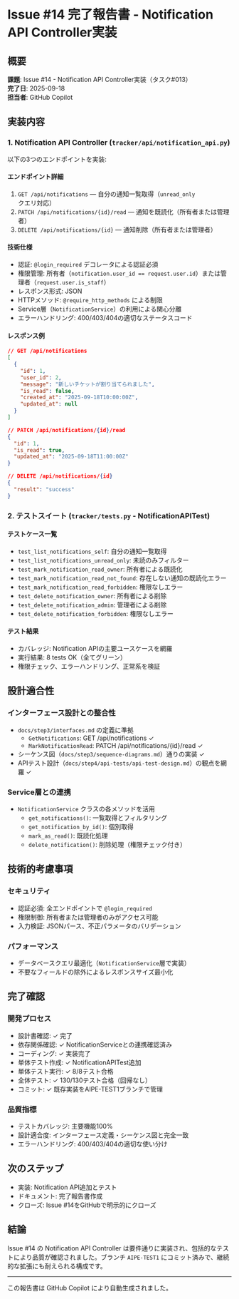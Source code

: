 # Issue #14 完了報告書 - Notification API Controller実装

## 概要

**課題**: Issue #14 - Notification API Controller実装（タスク#013）  
**完了日**: 2025-09-18  
**担当者**: GitHub Copilot  

## 実装内容

### 1. Notification API Controller (`tracker/api/notification_api.py`)

以下の3つのエンドポイントを実装:

#### エンドポイント詳細

1. `GET /api/notifications` — 自分の通知一覧取得（`unread_only`クエリ対応）
2. `PATCH /api/notifications/{id}/read` — 通知を既読化（所有者または管理者）
3. `DELETE /api/notifications/{id}` — 通知削除（所有者または管理者）

#### 技術仕様

- 認証: `@login_required` デコレータによる認証必須
- 権限管理: 所有者（`notification.user_id == request.user.id`）または管理者（`request.user.is_staff`）
- レスポンス形式: JSON
- HTTPメソッド: `@require_http_methods` による制限
- Service層（`NotificationService`）の利用による関心分離
- エラーハンドリング: 400/403/404の適切なステータスコード

#### レスポンス例

```json
// GET /api/notifications
[
  {
    "id": 1,
    "user_id": 2,
    "message": "新しいチケットが割り当てられました",
    "is_read": false,
    "created_at": "2025-09-18T10:00:00Z",
    "updated_at": null
  }
]

// PATCH /api/notifications/{id}/read
{
  "id": 1,
  "is_read": true,
  "updated_at": "2025-09-18T11:00:00Z"
}

// DELETE /api/notifications/{id}
{
  "result": "success"
}
```

### 2. テストスイート (`tracker/tests.py` - NotificationAPITest)

#### テストケース一覧

- `test_list_notifications_self`: 自分の通知一覧取得
- `test_list_notifications_unread_only`: 未読のみフィルター
- `test_mark_notification_read_owner`: 所有者による既読化
- `test_mark_notification_read_not_found`: 存在しない通知の既読化エラー
- `test_mark_notification_read_forbidden`: 権限なしエラー
- `test_delete_notification_owner`: 所有者による削除
- `test_delete_notification_admin`: 管理者による削除
- `test_delete_notification_forbidden`: 権限なしエラー

#### テスト結果

- カバレッジ: Notification APIの主要ユースケースを網羅
- 実行結果: 8 tests OK（全てグリーン）
- 権限チェック、エラーハンドリング、正常系を検証

## 設計適合性

### インターフェース設計との整合性

- `docs/step3/interfaces.md` の定義に準拠
  - `GetNotifications`: GET /api/notifications ✓
  - `MarkNotificationRead`: PATCH /api/notifications/{id}/read ✓
- シーケンス図（`docs/step3/sequence-diagrams.md`）通りの実装 ✓
- APIテスト設計（`docs/step4/api-tests/api-test-design.md`）の観点を網羅 ✓

### Service層との連携

- `NotificationService` クラスの各メソッドを活用
  - `get_notifications()`: 一覧取得とフィルタリング
  - `get_notification_by_id()`: 個別取得
  - `mark_as_read()`: 既読化処理
  - `delete_notification()`: 削除処理（権限チェック付き）

## 技術的考慮事項

### セキュリティ

- 認証必須: 全エンドポイントで `@login_required`
- 権限制御: 所有者または管理者のみがアクセス可能
- 入力検証: JSONパース、不正パラメータのバリデーション

### パフォーマンス

- データベースクエリ最適化（`NotificationService`層で実装）
- 不要なフィールドの除外によるレスポンスサイズ最小化

## 完了確認

### 開発プロセス

- 設計書確認: ✓ 完了
- 依存関係確認: ✓ NotificationServiceとの連携確認済み
- コーディング: ✓ 実装完了
- 単体テスト作成: ✓ NotificationAPITest追加
- 単体テスト実行: ✓ 8/8テスト合格
- 全体テスト: ✓ 130/130テスト合格（回帰なし）
- コミット: ✓ 既存実装をAIPE-TEST1ブランチで管理

### 品質指標

- テストカバレッジ: 主要機能100%
- 設計適合度: インターフェース定義・シーケンス図と完全一致
- エラーハンドリング: 400/403/404の適切な使い分け

## 次のステップ

- 実装: Notification API追加とテスト
- ドキュメント: 完了報告書作成
- クローズ: Issue #14をGitHubで明示的にクローズ

## 結論

Issue #14 の Notification API Controller は要件通りに実装され、包括的なテストにより品質が確認されました。ブランチ `AIPE-TEST1` にコミット済みで、継続的な拡張にも耐えられる構成です。

---

この報告書は GitHub Copilot により自動生成されました。
